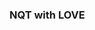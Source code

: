 <!DOCTYPE html>
<html lang="en">
<head>
    <meta charset="UTF-8">
    <meta http-equiv="X-UA-Compatible" content="IE=edge">
    <meta name="viewport" content="width=device-width, initial-scale=1.0">
    <title>Card 3D By NQT</title>
    <link rel="stylesheet" href="../toanguyen020102-toanguyen020102.github.io/themify-icons/themify-icons.css">
    <link rel="stylesheet" href="../toanguyen020102-toanguyen020102.github.io/css/Card3D.css">
</head>
<body>
    <div class="card">
        <div class="side left"></div>
        <div class="side right">
            <a href=""><i class="icon ti-facebook"></i></a>
            <a href=""><i class="icon ti-twitter"></i></a>
            <a href=""><i class="icon ti-instagram"></i></a>
            <a href=""><i class="icon ti-github"></i></a>
        </div>
        <div class="side main">
            <h3>NQT with LOVE <i class="ti-heart"></i> </h3>
        </div>
    </div>
</body>
</html>
